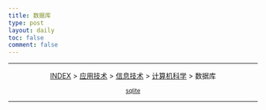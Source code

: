 ```yaml
---
title: 数据库
type: post
layout: daily
toc: false
comment: false
---
```

---
<span><center>[INDEX](/gknows/index) > [应用技术](/gknows/应用技术) > [信息技术](/gknows/信息技术) > [计算机科学](/gknows/计算机科学) > 数据库</center></span>

<small><center>[sqlite](/gknows/sqlite)</center></small>

---
